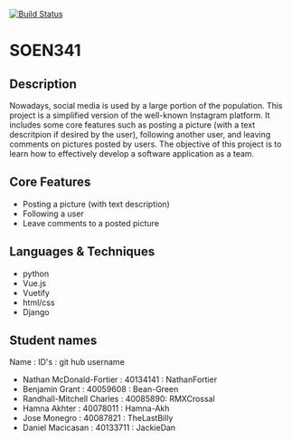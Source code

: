 [![Build Status](https://travis-ci.com/Polaroid-Soen-341/SOEN341.svg?branch=develop)](https://travis-ci.com/Polaroid-Soen-341/SOEN341)
# SOEN341
## Description
Nowadays, social media is used by a large portion of the population. This project is a simplified version of 
the well-known Instagram platform. It includes some core features such as posting a picture (with a text descritpion 
if desired by the user), following another user, and leaving comments on pictures posted by users. The objective of 
this project is to learn how to effectively develop a software application as a team.

## Core Features
- Posting a picture (with text description)
- Following a user
- Leave comments to a posted picture

## Languages & Techniques
- python
- Vue.js
- Vuetify
- html/css
- Django
## Student names
Name : ID's : git hub username

- Nathan McDonald-Fortier : 40134141 : NathanFortier
- Benjamin Grant : 40059608 : Bean-Green
- Randhall-Mitchell Charles : 40085890: RMXCrossal
- Hamna Akhter : 40078011 : Hamna-Akh
- Jose Monegro : 40087821 : TheLastBilly
- Daniel Macicasan : 40133711 : JackieDan
